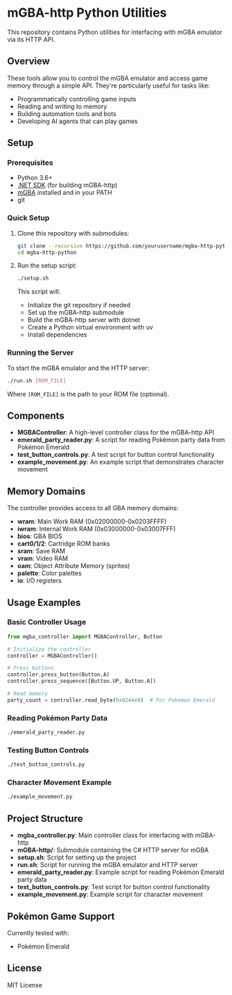 # mGBA-http Python Utilities

This repository contains Python utilities for interfacing with mGBA emulator via its HTTP API.

## Overview

These tools allow you to control the mGBA emulator and access game memory through a simple API. They're particularly useful for tasks like:

- Programmatically controlling game inputs
- Reading and writing to memory
- Building automation tools and bots
- Developing AI agents that can play games

## Setup

### Prerequisites

- Python 3.6+
- [.NET SDK](https://dotnet.microsoft.com/download) (for building mGBA-http)
- [mGBA](https://mgba.io/downloads.html) installed and in your PATH
- git

### Quick Setup

1. Clone this repository with submodules:
   ```bash
   git clone --recursive https://github.com/yourusername/mgba-http-python.git
   cd mgba-http-python
   ```

2. Run the setup script:
   ```bash
   ./setup.sh
   ```
   
   This script will:
   - Initialize the git repository if needed
   - Set up the mGBA-http submodule
   - Build the mGBA-http server with dotnet
   - Create a Python virtual environment with uv
   - Install dependencies

### Running the Server

To start the mGBA emulator and the HTTP server:

```bash
./run.sh [ROM_FILE]
```

Where `[ROM_FILE]` is the path to your ROM file (optional).

## Components

- **MGBAController**: A high-level controller class for the mGBA-http API
- **emerald_party_reader.py**: A script for reading Pokémon party data from Pokémon Emerald
- **test_button_controls.py**: A test script for button control functionality
- **example_movement.py**: An example script that demonstrates character movement

## Memory Domains

The controller provides access to all GBA memory domains:

- **wram**: Main Work RAM (0x02000000-0x0203FFFF)
- **iwram**: Internal Work RAM (0x03000000-0x03007FFF)
- **bios**: GBA BIOS
- **cart0/1/2**: Cartridge ROM banks
- **sram**: Save RAM
- **vram**: Video RAM
- **oam**: Object Attribute Memory (sprites)
- **palette**: Color palettes
- **io**: I/O registers

## Usage Examples

### Basic Controller Usage

```python
from mgba_controller import MGBAController, Button

# Initialize the controller
controller = MGBAController()

# Press buttons
controller.press_button(Button.A)
controller.press_sequence([Button.UP, Button.A])

# Read memory
party_count = controller.read_byte(0x0244e9)  # For Pokemon Emerald
```

### Reading Pokémon Party Data

```bash
./emerald_party_reader.py
```

### Testing Button Controls

```bash
./test_button_controls.py
```

### Character Movement Example

```bash
./example_movement.py
```

## Project Structure

- **mgba_controller.py**: Main controller class for interfacing with mGBA-http
- **mGBA-http/**: Submodule containing the C# HTTP server for mGBA
- **setup.sh**: Script for setting up the project
- **run.sh**: Script for running the mGBA emulator and HTTP server
- **emerald_party_reader.py**: Example script for reading Pokémon Emerald party data
- **test_button_controls.py**: Test script for button control functionality
- **example_movement.py**: Example script for character movement

## Pokémon Game Support

Currently tested with:
- Pokémon Emerald

## License

MIT License 